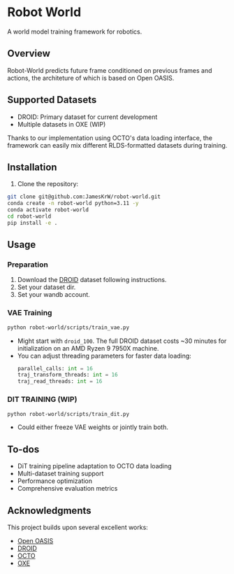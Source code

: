 # Robot World

A world model training framework for robotics.

## Overview

Robot-World predicts future frame conditioned on previous frames and actions, the architeture of which is based on Open OASIS.

## Supported Datasets

- DROID: Primary dataset for current development
- Multiple datasets in OXE (WIP)

Thanks to our implementation using OCTO's data loading interface, the framework can easily mix different RLDS-formatted datasets during training.

## Installation

1. Clone the repository:
```bash
git clone git@github.com:JamesKrW/robot-world.git
conda create -n robot-world python=3.11 -y
conda activate robot-world
cd robot-world 
pip install -e .
```

## Usage

### Preparation

1. Download the [DROID](https://droid-dataset.github.io/) dataset following instructions.
2. Set your dataset dir.
3. Set your wandb account.

### VAE Training

```bash
python robot-world/scripts/train_vae.py
```

- Might start with `droid_100`. The full DROID dataset costs ~30 minutes for initialization on an AMD Ryzen 9 7950X machine.
- You can adjust threading parameters for faster data loading:
  ```python
  parallel_calls: int = 16
  traj_transform_threads: int = 16
  traj_read_threads: int = 16
  ```

### DIT TRAINING (WIP)

```bash
python robot-world/scripts/train_dit.py
```
- Could either freeze VAE weights or jointly train both.

## To-dos
- DiT training pipeline adaptation to OCTO data loading
- Multi-dataset training support
- Performance optimization
- Comprehensive evaluation metrics

## Acknowledgments

This project builds upon several excellent works:
- [Open OASIS](https://github.com/etched-ai/open-oasis)
- [DROID](https://droid-dataset.github.io/)
- [OCTO](https://octo-models.github.io/)
- [OXE](https://robotics-transformer-x.github.io/)
